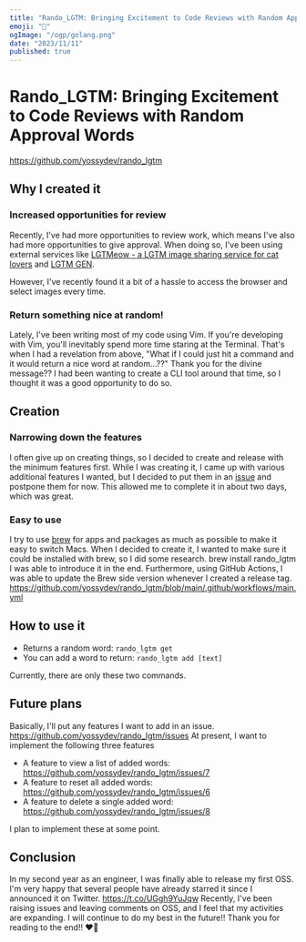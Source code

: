 ```yaml
---
title: "Rando_LGTM: Bringing Excitement to Code Reviews with Random Approval Words"
emoji: "🎉"
ogImage: "/ogp/golang.png"
date: "2023/11/11"
published: true
---
```


# Rando_LGTM: Bringing Excitement to Code Reviews with Random Approval Words

https://github.com/yossydev/rando_lgtm

## Why I created it

### Increased opportunities for review

Recently, I've had more opportunities to review work, which means I've also had more opportunities to give approval.
When doing so, I've been using external services like [LGTMeow - a LGTM image sharing service for cat lovers](https://lgtmeow.com/) and [LGTM GEN](https://lgtmgen.com/).

However, I've recently found it a bit of a hassle to access the browser and select images every time.

### Return something nice at random!

Lately, I've been writing most of my code using Vim.
If you're developing with Vim, you'll inevitably spend more time staring at the Terminal. That's when I had a revelation from above,
"What if I could just hit a command and it would return a nice word at random...??"
Thank you for the divine message??
I had been wanting to create a CLI tool around that time, so I thought it was a good opportunity to do so.

## Creation

### Narrowing down the features

I often give up on creating things, so I decided to create and release with the minimum features first.
While I was creating it, I came up with various additional features I wanted, but I decided to put them in an [issue](https://github.com/yossydev/rando_lgtm/issues) and postpone them for now.
This allowed me to complete it in about two days, which was great.

### Easy to use

I try to use [brew](https://brew.sh/) for apps and packages as much as possible to make it easy to switch Macs.
When I decided to create it, I wanted to make sure it could be installed with brew, so I did some research.
brew install rando_lgtm
I was able to introduce it in the end.
Furthermore, using GitHub Actions, I was able to update the Brew side version whenever I created a release tag.
https://github.com/yossydev/rando_lgtm/blob/main/.github/workflows/main.yml

## How to use it

- Returns a random word: `rando_lgtm get`
- You can add a word to return: `rando_lgtm add [text]`

Currently, there are only these two commands.

## Future plans

Basically, I'll put any features I want to add in an issue.
https://github.com/yossydev/rando_lgtm/issues
At present, I want to implement the following three features

- A feature to view a list of added words: https://github.com/yossydev/rando_lgtm/issues/7
- A feature to reset all added words: https://github.com/yossydev/rando_lgtm/issues/6
- A feature to delete a single added word: https://github.com/yossydev/rando_lgtm/issues/8

I plan to implement these at some point.

## Conclusion

In my second year as an engineer, I was finally able to release my first OSS.
I'm very happy that several people have already starred it since I announced it on Twitter.
https://t.co/UGgh9YuJqw
Recently, I've been raising issues and leaving comments on OSS, and I feel that my activities are expanding.
I will continue to do my best in the future!!
Thank you for reading to the end!! ❤️🫡
